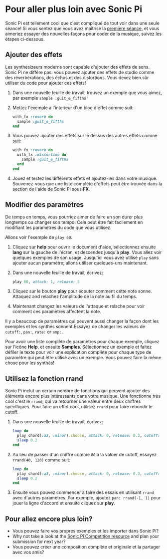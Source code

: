 # Pour aller plus loin avec Sonic Pi

Sonic Pi est tellement cool que c'est compliqué de tout voir dans une seule séance! Si vous sentez que vous avez maîtrisé la [première séance](worksheet.md), et vous aimeriez essayer des nouvelles façons pour coder de la musique, suivez les étapes ci-dessous.

## Ajouter des effets

Les synthesizeurs moderns sont capable d'ajouter des effets de sons. Sonic Pi ne différe pas: vous pouvez ajouter des effets de studio comme des réverbérations, des échos et des distortions. Vous devez bien sûr utiliser du code pour ajouter ces effets!

1. Dans une nouvelle feuille de travail, trouvez un exemple que vous aimez, par exemple `sample :guit_e_fifths`

1. Mettez l'exemple à l'interieur d'un bloc d'effet comme suit:
    
    ```ruby
    with_fx :reverb do
      sample :guit_e_fifths
    end
    ```
    
1. Vous pouvez ajouter des effets sur le dessus des autres effets comme suit:

    ```ruby
    with_fx :reverb do
      with_fx :distortion do
        sample :guit_e_fifths
      end  
    end
    ```
    
1. Jouez et testez les différents effets et ajoutez-les dans votre musique. Souvenez-vous que une liste complète d'effets peut être trouvée dans la section de l'aide de Sonic Pi sous **FX**.

## Modifier des paramètres

De temps en temps, vous pourriez aimer de faire un son durer plus longtemps ou changer son tempo. Cela peut être fait facilement en modifiant les paramètres du code que vous utilisez.

Allons voir l'exemple de `play 60`.

1. Cliquez sur **help** pour ouvrir le document d'aide, sélectionnez ensuite **lang** sur la gauche de l'écran, et descendez jusqu'à **play**. Vous allez voir quelques exemples de son usage. Jusqu'ici vous avez utilisé `play` sans ajouter aucun paramètre; allons utiliser quelques-uns maintenant.
1. Dans une nouvelle feuille de travail, écrivez:

    ```ruby
    play 60, attack: 1, release: 3
    ```
    
1. Cliquez sur le bouton **play** pour écouter comment cette note sonne. Attaquez and relachez l'amplitude de la note au fil du temps.

1. Maintenant changez les valeurs de l'attaque et relache pour voir comment ces paramètres affectent la note.

Il y a beaucoup de paramètres qui peuvent aussi changer la façon dont les exemples et les synthés sonnent.Essayez de changer les valeurs de `cutoff:`, `pan:`, `rate:` or `amp:`. 

Pour avoir une liste complète de paramètres pour chaque exemple, cliquez sur l'icône **Help**, et ensuite **Samples**. Sélectionnez un exemple et faitez défiler le texte pour voir une explication complète pour chaque type de paramètre qui peut être utilisé avec un exemple. Vous pouvez faire la même chose pour les synthés!

## Utilisez la fonction rrand

Sonic Pi inclut un certain nombre de fonctions qui peuvent ajouter des éléments encore plus intéressants dans votre musique. Une fonctionne très cool c'est le `rrand`, qui va retourner une valeur entre deux chiffres spécifiques. Pour faire un effet cool, utilisez `rrand` pour faire rebondir le cutoff.

1. Dans une nouvelle feuille de travail, écrivez:

    ```ruby
    loop do
      play chord(:a3, :minor).choose, attack: 0, release: 0.3, cutoff: 80
      sleep 0.2
    end
    ```
    
1. Au lieu de passer d'un chiffre comme `80` à la valuer de cutoff, essayez `rrand(40, 120)` comme suit:

    ```ruby
    loop do
      play chord(:a3, :minor).choose, attack: 0, release: 0.3, cutoff: rrand(40, 120)
      sleep 0.2
    end
    ```
    
1. Ensuite vous pouvez commencer à faire des essais en utilisant `rrand` avec d'autres paramètres. Par exemple, ajoutez `pan: rrand(-1, 1)` pour jouer la ligne d'accord et ensuite cliquez sur **play**.    

## Pour allez encore plus loin?
- Vous pouvez faire vos propres exemples et les importer dans Sonic Pi?
- Why not take a look at the [Sonic Pi Competition resource](http://www.raspberrypi.org/learning/sonic-pi-competition-2014/) and plan your submission for next year?
- Vous pouvez créer une composition complète et originale et la partager avec vos amis?
